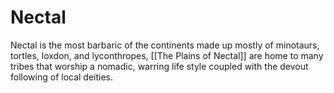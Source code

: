 # Nectal
Nectal is the most barbaric of the continents made up mostly of minotaurs, tortles, loxdon, and lyconthropes, [[The Plains of Nectal]] are home to many tribes that worship a nomadic, warring life style coupled with the devout following of local deities. 